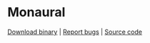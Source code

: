 # Monaural

[Download binary](https://forum.devchroma.nl/index.php/topic,57.0.html) | [Report bugs](https://github.com/cuevavirus/monaural/issues) | [Source code](https://git.shotatoshounenwachigau.moe/vita/monaural/)
